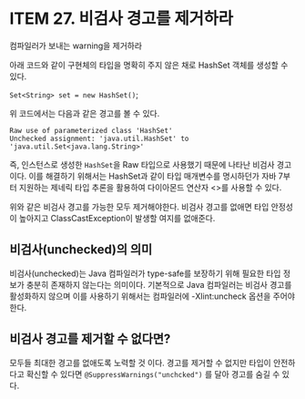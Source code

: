 # ITEM 27. 비검사 경고를 제거하라

컴파일러가 보내는 warning을 제거하라

아래 코드와 같이 구현체의 타입을 명확히 주지 않은 채로 HashSet 객체를 생성할 수 있다.

`Set<String> set = new HashSet()`;

위 코드에서는 다음과 같은 경고를 볼 수 있다.

```text
Raw use of parameterized class 'HashSet'
Unchecked assignment: 'java.util.HashSet' to 'java.util.Set<java.lang.String>'
```

즉, 인스턴스로 생성한 `HashSet`을 Raw 타입으로 사용했기 때문에 나타난 비검사 경고이다. 이를 해결하기 위해서는 HashSet<String>과 같이 타입 매개변수를 명시하던가 자바 7부터 지원하는 제네릭 타입 추론을 활용하여 다이아몬드 연산자 <>를 사용할 수 있다.

위와 같은 비검사 경고를 가능한 모두 제거해야한다. 비검사 경고를 없애면 타입 안정성이 높아지고 ClassCastException이 발생할 여지를 없애준다.

## 비검사(unchecked)의 의미

비검사(unchecked)는 Java 컴파일러가 type-safe를 보장하기 위해 필요한 타입 정보가 충분히 존재하지 않는다는 의미이다. 기본적으로 Java 컴파일러는 비검사 경고를 활성화하지 않으며 이를 사용하기 위해서는 컴파일러에 -Xlint:uncheck 옵션을 주어야한다.

## 비검사 경고를 제거할 수 없다면?

모두들 최대한 경고를 없애도록 노력할 것 이다. 경고를 제거할 수 없지만 타입이 안전하다고 확신할 수 있다면 `@SuppressWarnings("unchcked")` 를 달아 경고를 숨길 수 있다.


